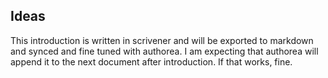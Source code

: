 ## Ideas

This introduction is written in scrivener and will be exported to markdown and synced and fine tuned with authorea.  I am expecting that authorea will append it to the next document after introduction. If that works, fine. 